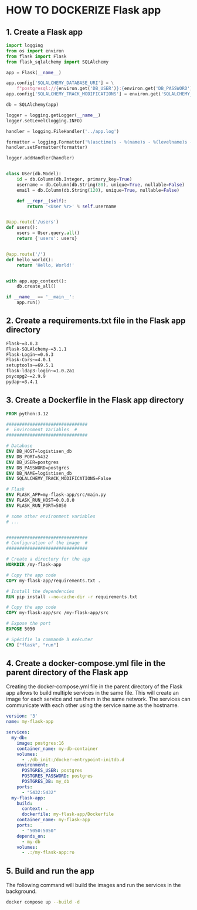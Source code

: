 # HOW TO DOCKERIZE Flask app

## 1. Create a Flask app

```python
import logging
from os import environ
from flask import Flask
from flask_sqlalchemy import SQLAlchemy

app = Flask(__name__)

app.config['SQLALCHEMY_DATABASE_URI'] = \
    f"postgresql://{environ.get('DB_USER')}:{environ.get('DB_PASSWORD')}@{environ.get('DB_HOST')}:{environ.get('DB_PORT')}/{environ.get('DB_NAME')}"
app.config['SQLALCHEMY_TRACK_MODIFICATIONS'] = environ.get('SQLALCHEMY_TRACK_MODIFICATIONS')

db = SQLAlchemy(app)

logger = logging.getLogger(__name__)
logger.setLevel(logging.INFO)

handler = logging.FileHandler('../app.log')

formatter = logging.Formatter('%(asctime)s - %(name)s - %(levelname)s - %(message)s')
handler.setFormatter(formatter)

logger.addHandler(handler)


class User(db.Model):
    id = db.Column(db.Integer, primary_key=True)
    username = db.Column(db.String(80), unique=True, nullable=False)
    email = db.Column(db.String(120), unique=True, nullable=False)

    def __repr__(self):
        return '<User %r>' % self.username


@app.route('/users')
def users():
    users = User.query.all()
    return {'users': users}


@app.route('/')
def hello_world():
    return 'Hello, World!'


with app.app_context():
    db.create_all()

if __name__ == '__main__':
    app.run()
```

## 2. Create a requirements.txt file in the Flask app directory

```txt
Flask~=3.0.3
Flask-SQLAlchemy~=3.1.1
Flask-Login~=0.6.3
Flask-Cors~=4.0.1
setuptools~=69.5.1
flask-ldap3-login~=1.0.2a1
psycopg2~=2.9.9
pydap~=3.4.1
```

## 3. Create a Dockerfile in the Flask app directory

```Dockerfile
FROM python:3.12

###############################
#  Environment Variables  #
###############################

# Database
ENV DB_HOST=logistisen_db
ENV DB_PORT=5432
ENV DB_USER=postgres
ENV DB_PASSWORD=postgres
ENV DB_NAME=logistisen_db
ENV SQLALCHEMY_TRACK_MODIFICATIONS=False

# Flask
ENV FLASK_APP=my-flask-app/src/main.py
ENV FLASK_RUN_HOST=0.0.0.0
ENV FLASK_RUN_PORT=5050

# some other environment variables
# ...


###############################
# Configuration of the image  #
###############################

# Create a directory for the app
WORKDIR /my-flask-app

# Copy the app code
COPY my-flask-app/requirements.txt .

# Install the dependencies
RUN pip install --no-cache-dir -r requirements.txt

# Copy the app code
COPY my-flask-app/src /my-flask-app/src

# Expose the port
EXPOSE 5050

# Spécifie la commande à exécuter
CMD ["flask", "run"]
```

## 4. Create a docker-compose.yml file in the parent directory of the Flask app

Creating the docker-compose.yml file in the parent directory of the Flask app allows to build multiple services in the
same file.
This will create an image for each service and run them in the same network. The services can communicate with each
other using the service name as the hostname.

```yaml
version: '3'
name: my-flask-app

services:
  my-db:
    image: postgres:16
    container_name: my-db-container
    volumes:
      - ./db_init:/docker-entrypoint-initdb.d
    environment:
      POSTGRES_USER: postgres
      POSTGRES_PASSWORD: postgres
      POSTGRES_DB: my_db
    ports:
      - "5432:5432"
  my-flask-app:
    build:
      context: .
      dockerfile: my-flask-app/Dockerfile
    container_name: my-flask-app
    ports:
      - "5050:5050"
    depends_on:
      - my-db
    volumes:
      - .:/my-flask-app:ro
```

## 5. Build and run the app
The following command will build the images and run the services in the background.

```bash
docker compose up --build -d
```